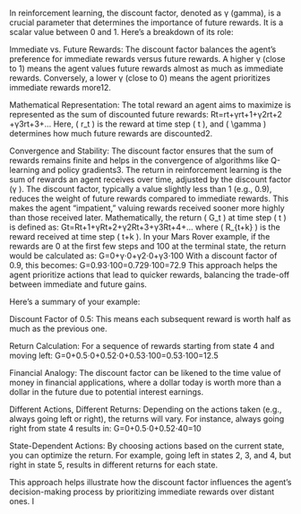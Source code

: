 In reinforcement learning, the discount factor, denoted as γ
 (gamma), is a crucial parameter that determines the importance of future rewards. It is a scalar value between 0 and 1.
Here’s a breakdown of its role:


Immediate vs. Future Rewards: The discount factor balances the agent’s preference for immediate rewards versus future rewards. A higher γ
 (close to 1) means the agent values future rewards almost as much as immediate rewards. Conversely, a lower γ
 (close to 0) means the agent prioritizes immediate rewards more12.


Mathematical Representation: The total reward an agent aims to maximize is represented as the sum of discounted future rewards:
Rt​=rt​+γrt+1​+γ2rt+2​+γ3rt+3​+…
Here, ( r_t ) is the reward at time step ( t ), and ( \gamma ) determines how much future rewards are discounted2.


Convergence and Stability: The discount factor ensures that the sum of rewards remains finite and helps in the convergence
of algorithms like Q-learning and policy gradients3.
The return in reinforcement learning is the sum of rewards an agent receives over time, adjusted by the discount factor (γ
). The discount factor, typically a value slightly less than 1 (e.g., 0.9), reduces the weight of future rewards compared to immediate rewards. This makes the agent “impatient,” valuing rewards received sooner more highly than those received later.
Mathematically, the return ( G_t ) at time step ( t ) is defined as:
Gt​=Rt+1​+γRt+2​+γ2Rt+3​+γ3Rt+4​+…
where ( R_{t+k} ) is the reward received at time step ( t+k ).
In your Mars Rover example, if the rewards are 0 at the first few steps and 100 at the terminal state, the return would be calculated as:
G=0+γ⋅0+γ2⋅0+γ3⋅100
With a discount factor of 0.9, this becomes:
G=0.93⋅100=0.729⋅100=72.9
This approach helps the agent prioritize actions that lead to quicker rewards, balancing the trade-off between immediate and future gains.

Here’s a summary of your example:


Discount Factor of 0.5: This means each subsequent reward is worth half as much as the previous one.


Return Calculation: For a sequence of rewards starting from state 4 and moving left:
G=0+0.5⋅0+0.52⋅0+0.53⋅100=0.53⋅100=12.5


Financial Analogy: The discount factor can be likened to the time value of money in financial applications, where a dollar today is worth more than a dollar in the future due to potential interest earnings.


Different Actions, Different Returns: Depending on the actions taken (e.g., always going left or right), the returns will vary. For instance, always going right from state 4 results in:
G=0+0.5⋅0+0.52⋅40=10


State-Dependent Actions: By choosing actions based on the current state, you can optimize the return. For example, going left in states 2, 3, and 4, but right in state 5, results in different returns for each state.


This approach helps illustrate how the discount factor influences the agent’s decision-making process by prioritizing immediate rewards over distant ones. I

